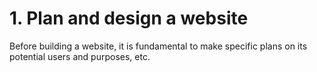 # 1. Plan and design a website

Before building a website, it is fundamental to make specific plans on its potential users and purposes, etc.

